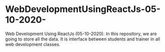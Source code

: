 # WebDevelopmentUsingReactJs-05-10-2020-
Web Development Using ReactJs (05-10-2020). In this repository, we are going to store all the data. It is interface between students and trainer in all web development classes.
